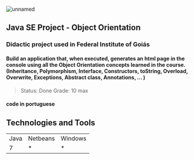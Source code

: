 ![unnamed](https://user-images.githubusercontent.com/37045332/125005990-75d85d80-e033-11eb-81e7-7835a9703b76.png)


## Java SE Project - Object Orientation
### Didactic project used in Federal Institute of Goiás
#### Build an application that, when executed, generates an html page in the console using all the Object Orientation concepts learned in the course. (Inheritance, Polymorphism, Interface, Constructors, toString, Overload, Overwrite, Exceptions, Abstract class, Annotations, ... )
> Status: Done 
> Grade: 10 max

#### code in portuguese


## Technologies and Tools
<table>
  <tr> 
    <td>Java</td>
    <td>Netbeans</td>
    <td>Windows</td>
  </tr>
  <tr> 
    <td>7</td>
    <td>*</td>
    <td>*</td>
  </tr>
</table>

